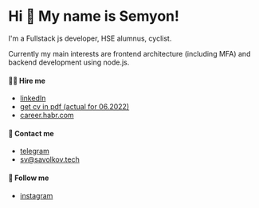 # Hi 👋 My name is Semyon!
I'm a Fullstack js developer, HSE alumnus, cyclist.

Currently my main interests are frontend architecture (including MFA) and backend development using node.js.

#### 👨‍💼 Hire me
* [linkedIn](https://www.linkedin.com/in/savolkov/)
* [get cv in pdf (actual for 06.2022)](https://savolkov.tech/files/Semyon_Volkov_Software_Engineer_Resume_06_22.pdf)
* [career.habr.com](https://career.habr.com/savolkov)
#### 💌 Contact me
* [telegram](https://t.me/sovunito)
* [sv@savolkov.tech](mailto:savolkov.tech)
#### 📱 Follow me
* [instagram](https://instagram.com/sa.volkov_)
